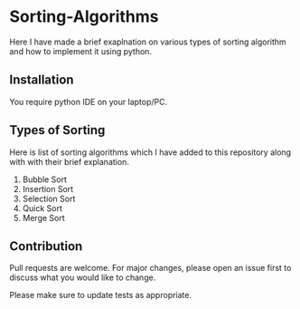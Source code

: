 # Sorting-Algorithms
Here I have made a brief exaplnation on various types of sorting algorithm  and how to implement it using python.

## Installation
You require python IDE on your laptop/PC.

## Types of Sorting
Here is list of sorting algorithms which I have added to this repository along with with their brief explanation.

1. Bubble Sort
2. Insertion Sort
3. Selection Sort
4. Quick Sort
5. Merge Sort

## Contribution
Pull requests are welcome. For major changes, please open an issue first to discuss what you would like to change.

Please make sure to update tests as appropriate.
